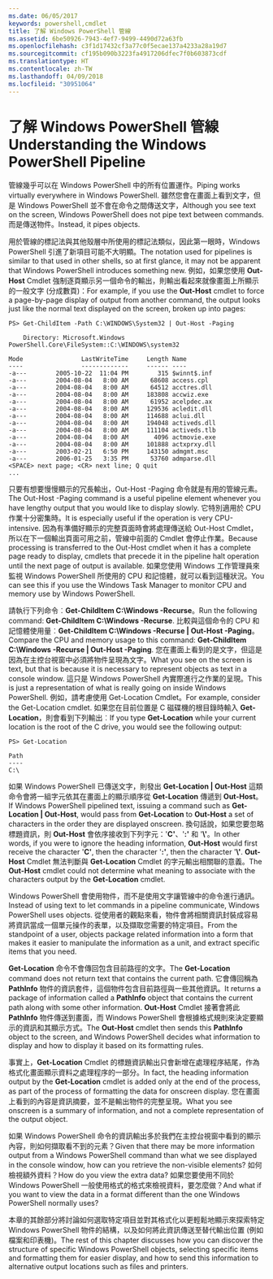 ```yaml
---
ms.date: 06/05/2017
keywords: powershell,cmdlet
title: 了解 Windows PowerShell 管線
ms.assetid: 6be50926-7943-4ef7-9499-4490d72a63fb
ms.openlocfilehash: c3f1d17432cf3a77c0f5ecae137a4233a28a19d7
ms.sourcegitcommit: cf195b090b3223fa4917206dfec7f0b603873cdf
ms.translationtype: HT
ms.contentlocale: zh-TW
ms.lasthandoff: 04/09/2018
ms.locfileid: "30951064"
---
```

# <a name="understanding-the-windows-powershell-pipeline"></a><span data-ttu-id="8fa0c-103">了解 Windows PowerShell 管線</span><span class="sxs-lookup"><span data-stu-id="8fa0c-103">Understanding the Windows PowerShell Pipeline</span></span>
<span data-ttu-id="8fa0c-104">管線幾乎可以在 Windows PowerShell 中的所有位置運作。</span><span class="sxs-lookup"><span data-stu-id="8fa0c-104">Piping works virtually everywhere in Windows PowerShell.</span></span> <span data-ttu-id="8fa0c-105">雖然您會在畫面上看到文字，但是 Windows PowerShell 並不會在命令之間傳送文字，</span><span class="sxs-lookup"><span data-stu-id="8fa0c-105">Although you see text on the screen, Windows PowerShell does not pipe text between commands.</span></span> <span data-ttu-id="8fa0c-106">而是傳送物件。</span><span class="sxs-lookup"><span data-stu-id="8fa0c-106">Instead, it pipes objects.</span></span>

<span data-ttu-id="8fa0c-107">用於管線的標記法與其他殼層中所使用的標記法類似，因此第一眼時，Windows PowerShell 引進了新項目可能不大明顯。</span><span class="sxs-lookup"><span data-stu-id="8fa0c-107">The notation used for pipelines is similar to that used in other shells, so at first glance, it may not be apparent that Windows PowerShell introduces something new.</span></span> <span data-ttu-id="8fa0c-108">例如，如果您使用 **Out-Host** Cmdlet 強制逐頁顯示另一個命令的輸出，則輸出看起來就像畫面上所顯示的一般文字 (分成數頁)：</span><span class="sxs-lookup"><span data-stu-id="8fa0c-108">For example, if you use the **Out-Host** cmdlet to force a page-by-page display of output from another command, the output looks just like the normal text displayed on the screen, broken up into pages:</span></span>

```
PS> Get-ChildItem -Path C:\WINDOWS\System32 | Out-Host -Paging

    Directory: Microsoft.Windows PowerShell.Core\FileSystem::C:\WINDOWS\system32

Mode                LastWriteTime     Length Name
----                -------------     ------ ----
-a---        2005-10-22  11:04 PM        315 $winnt$.inf
-a---        2004-08-04   8:00 AM      68608 access.cpl
-a---        2004-08-04   8:00 AM      64512 acctres.dll
-a---        2004-08-04   8:00 AM     183808 accwiz.exe
-a---        2004-08-04   8:00 AM      61952 acelpdec.ax
-a---        2004-08-04   8:00 AM     129536 acledit.dll
-a---        2004-08-04   8:00 AM     114688 aclui.dll
-a---        2004-08-04   8:00 AM     194048 activeds.dll
-a---        2004-08-04   8:00 AM     111104 activeds.tlb
-a---        2004-08-04   8:00 AM       4096 actmovie.exe
-a---        2004-08-04   8:00 AM     101888 actxprxy.dll
-a---        2003-02-21   6:50 PM     143150 admgmt.msc
-a---        2006-01-25   3:35 PM      53760 admparse.dll
<SPACE> next page; <CR> next line; Q quit
...
```

<span data-ttu-id="8fa0c-109">只要有想要慢慢顯示的冗長輸出，Out-Host -Paging 命令就是有用的管線元素。</span><span class="sxs-lookup"><span data-stu-id="8fa0c-109">The Out-Host -Paging command is a useful pipeline element whenever you have lengthy output that you would like to display slowly.</span></span> <span data-ttu-id="8fa0c-110">它特別適用於 CPU 作業十分密集時。</span><span class="sxs-lookup"><span data-stu-id="8fa0c-110">It is especially useful if the operation is very CPU-intensive.</span></span> <span data-ttu-id="8fa0c-111">因為有準備好顯示的完整頁面時會將處理傳送給 Out-Host Cmdlet，所以在下一個輸出頁面可用之前，管線中前面的 Cmdlet 會停止作業。</span><span class="sxs-lookup"><span data-stu-id="8fa0c-111">Because processing is transferred to the Out-Host cmdlet when it has a complete page ready to display, cmdlets that precede it in the pipeline halt operation until the next page of output is available.</span></span> <span data-ttu-id="8fa0c-112">如果您使用 Windows 工作管理員來監視 Windows PowerShell 所使用的 CPU 和記憶體，就可以看到這種狀況。</span><span class="sxs-lookup"><span data-stu-id="8fa0c-112">You can see this if you use the Windows Task Manager to monitor CPU and memory use by Windows PowerShell.</span></span>

<span data-ttu-id="8fa0c-113">請執行下列命令︰**Get-ChildItem C:\\Windows -Recurse**。</span><span class="sxs-lookup"><span data-stu-id="8fa0c-113">Run the following command: **Get-ChildItem C:\\Windows -Recurse**.</span></span> <span data-ttu-id="8fa0c-114">比較與這個命令的 CPU 和記憶體使用量︰**Get-ChildItem C:\\Windows -Recurse | Out-Host -Paging**。</span><span class="sxs-lookup"><span data-stu-id="8fa0c-114">Compare the CPU and memory usage to this command: **Get-ChildItem C:\\Windows -Recurse | Out-Host -Paging**.</span></span> <span data-ttu-id="8fa0c-115">您在畫面上看到的是文字，但這是因為在主控台視窗中必須將物件呈現為文字。</span><span class="sxs-lookup"><span data-stu-id="8fa0c-115">What you see on the screen is text, but that is because it is necessary to represent objects as text in a console window.</span></span> <span data-ttu-id="8fa0c-116">這只是 Windows PowerShell 內實際進行之作業的呈現。</span><span class="sxs-lookup"><span data-stu-id="8fa0c-116">This is just a representation of what is really going on inside Windows PowerShell.</span></span> <span data-ttu-id="8fa0c-117">例如，請考慮使用 Get-Location Cmdlet。</span><span class="sxs-lookup"><span data-stu-id="8fa0c-117">For example, consider the Get-Location cmdlet.</span></span> <span data-ttu-id="8fa0c-118">如果您在目前位置是 C 磁碟機的根目錄時輸入 **Get-Location**，則會看到下列輸出︰</span><span class="sxs-lookup"><span data-stu-id="8fa0c-118">If you type **Get-Location** while your current location is the root of the C drive, you would see the following output:</span></span>

```
PS> Get-Location

Path
----
C:\
```

<span data-ttu-id="8fa0c-119">如果 Windows PowerShell 已傳送文字，則發出 **Get-Location | Out-Host** 這類命令會將一組字元依其在畫面上的顯示順序從 **Get-Location** 傳遞到 **Out-Host**。</span><span class="sxs-lookup"><span data-stu-id="8fa0c-119">If Windows PowerShell pipelined text, issuing a command such as **Get-Location | Out-Host**, would pass from **Get-Location** to **Out-Host** a set of characters in the order they are displayed onscreen.</span></span> <span data-ttu-id="8fa0c-120">換句話說，如果您要忽略標題資訊，則 **Out-Host** 會依序接收到下列字元：'**C'**、'**:'** 和 '**\\'**。</span><span class="sxs-lookup"><span data-stu-id="8fa0c-120">In other words, if you were to ignore the heading information, **Out-Host** would first receive the character '**C'**, then the character '**:'**, then the character '**\\'**.</span></span> <span data-ttu-id="8fa0c-121">**Out-Host** Cmdlet 無法判斷與 **Get-Location** Cmdlet 的字元輸出相關聯的意義。</span><span class="sxs-lookup"><span data-stu-id="8fa0c-121">The **Out-Host** cmdlet could not determine what meaning to associate with the characters output by the **Get-Location** cmdlet.</span></span>

<span data-ttu-id="8fa0c-122">Windows PowerShell 會使用物件，而不是使用文字讓管線中的命令進行通訊。</span><span class="sxs-lookup"><span data-stu-id="8fa0c-122">Instead of using text to let commands in a pipeline communicate, Windows PowerShell uses objects.</span></span> <span data-ttu-id="8fa0c-123">從使用者的觀點來看，物件會將相關資訊封裝成容易將資訊當成一個單元操作的表單，以及擷取您需要的特定項目。</span><span class="sxs-lookup"><span data-stu-id="8fa0c-123">From the standpoint of a user, objects package related information into a form that makes it easier to manipulate the information as a unit, and extract specific items that you need.</span></span>

<span data-ttu-id="8fa0c-124">**Get-Location** 命令不會傳回包含目前路徑的文字。</span><span class="sxs-lookup"><span data-stu-id="8fa0c-124">The **Get-Location** command does not return text that contains the current path.</span></span> <span data-ttu-id="8fa0c-125">它會傳回稱為 **PathInfo** 物件的資訊套件，這個物件包含目前路徑與一些其他資訊。</span><span class="sxs-lookup"><span data-stu-id="8fa0c-125">It returns a package of information called a **PathInfo** object that contains the current path along with some other information.</span></span> <span data-ttu-id="8fa0c-126">**Out-Host** Cmdlet 接著會將此 **PathInfo** 物件傳送到畫面，而 Windows PowerShell 會根據格式規則來決定要顯示的資訊和其顯示方式。</span><span class="sxs-lookup"><span data-stu-id="8fa0c-126">The **Out-Host** cmdlet then sends this **PathInfo** object to the screen, and Windows PowerShell decides what information to display and how to display it based on its formatting rules.</span></span>

<span data-ttu-id="8fa0c-127">事實上，**Get-Location** Cmdlet 的標題資訊輸出只會新增在處理程序結尾，作為格式化畫面顯示資料之處理程序的一部分。</span><span class="sxs-lookup"><span data-stu-id="8fa0c-127">In fact, the heading information output by the **Get-Location** cmdlet is added only at the end of the process, as part of the process of formatting the data for onscreen display.</span></span> <span data-ttu-id="8fa0c-128">您在畫面上看到的內容是資訊摘要，並不是輸出物件的完整呈現。</span><span class="sxs-lookup"><span data-stu-id="8fa0c-128">What you see onscreen is a summary of information, and not a complete representation of the output object.</span></span>

<span data-ttu-id="8fa0c-129">如果 Windows PowerShell 命令的資訊輸出多於我們在主控台視窗中看到的顯示內容，則如何擷取看不到的元素？</span><span class="sxs-lookup"><span data-stu-id="8fa0c-129">Given that there may be more information output from a Windows PowerShell command than what we see displayed in the console window, how can you retrieve the non-visible elements?</span></span> <span data-ttu-id="8fa0c-130">如何檢視額外資料？</span><span class="sxs-lookup"><span data-stu-id="8fa0c-130">How do you view the extra data?</span></span> <span data-ttu-id="8fa0c-131">如果您要使用不同於 Windows PowerShell 一般使用格式的格式來檢視資料，要怎麼做？</span><span class="sxs-lookup"><span data-stu-id="8fa0c-131">And what if you want to view the data in a format different than the one Windows PowerShell normally uses?</span></span>

<span data-ttu-id="8fa0c-132">本章的其餘部分將討論如何選取特定項目並對其格式化以更輕鬆地顯示來探索特定 Windows PowerShell 物件的結構，以及如何將此資訊傳送至替代輸出位置 (例如檔案和印表機)。</span><span class="sxs-lookup"><span data-stu-id="8fa0c-132">The rest of this chapter discusses how you can discover the structure of specific Windows PowerShell objects, selecting specific items and formatting them for easier display, and how to send this information to alternative output locations such as files and printers.</span></span>